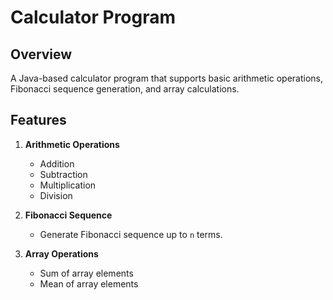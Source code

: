 # Calculator Program

## Overview
A Java-based calculator program that supports basic arithmetic operations, Fibonacci sequence generation, and array calculations.

## Features
1. **Arithmetic Operations**
   - Addition
   - Subtraction
   - Multiplication
   - Division

2. **Fibonacci Sequence**
   - Generate Fibonacci sequence up to `n` terms.

3. **Array Operations**
   - Sum of array elements
   - Mean of array elements
